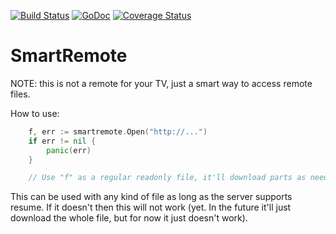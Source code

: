 [![Build Status](https://travis-ci.org/KarpelesLab/smartremote.svg)](https://travis-ci.org/KarpelesLab/smartremote)
[![GoDoc](https://godoc.org/github.com/KarpelesLab/smartremote?status.svg)](https://godoc.org/github.com/KarpelesLab/smartremote)
[![Coverage Status](https://coveralls.io/repos/github/KarpelesLab/smartremote/badge.svg?branch=master)](https://coveralls.io/github/KarpelesLab/smartremote?branch=master)


# SmartRemote

NOTE: this is not a remote for your TV, just a smart way to access remote files.

How to use:

```Go
	f, err := smartremote.Open("http://...")
	if err != nil {
		panic(err)
	}

	// Use "f" as a regular readonly file, it'll download parts as needed from the remote url
```

This can be used with any kind of file as long as the server supports resume.
If it doesn't then this will not work (yet. In the future it'll just download
the whole file, but for now it just doesn't work).

